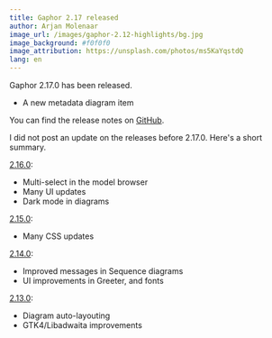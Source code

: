 ```yaml
---
title: Gaphor 2.17 released
author: Arjan Molenaar
image_url: /images/gaphor-2.12-highlights/bg.jpg
image_background: #f0f0f0
image_attribution: https://unsplash.com/photos/ms5KaYqstdQ
lang: en
---
```


Gaphor 2.17.0 has been released.

* A new metadata diagram item

You can find the release notes on [GitHub](https://github.com/gaphor/gaphor/releases/tag/2.17.0).

<!--break-->

I did not post an update on the releases before 2.17.0. Here's a short summary.

[2.16.0](https://github.com/gaphor/gaphor/releases/tag/2.16.0):

* Multi-select in the model browser
* Many UI updates
* Dark mode in diagrams

[2.15.0](https://github.com/gaphor/gaphor/releases/tag/2.15.0):

* Many CSS updates

[2.14.0](https://github.com/gaphor/gaphor/releases/tag/2.14.0):

* Improved messages in Sequence diagrams
* UI improvements in Greeter, and fonts

[2.13.0](https://github.com/gaphor/gaphor/releases/tag/2.13.0):

* Diagram auto-layouting
* GTK4/Libadwaita improvements
